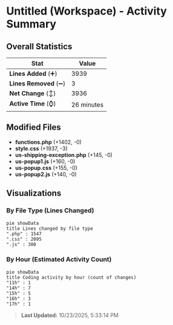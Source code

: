 # Untitled (Workspace) - Activity Summary 

## Overall Statistics

| Stat                   | Value                                                             |
| ---------------------- | ----------------------------------------------------------------- |
| **Lines Added** (➕)   | 3939                                          |
| **Lines Removed** (➖) | 3                                        |
| **Net Change** (↕)    | 3936                |
| **Active Time** (⌚)   | 26 minutes |


## Modified Files
- **functions.php** (+1402, -0)
- **style.css** (+1937, -3)
- **us-shipping-exception.php** (+145, -0)
- **us-popup1.js** (+160, -0)
- **us-popup.css** (+155, -0)
- **us-popup2.js** (+140, -0)

## Visualizations

### By File Type (Lines Changed)

```mermaid
pie showData
title Lines changed by file type
".php" : 1547
".css" : 2095
".js" : 300
```

### By Hour (Estimated Activity Count)

```mermaid
pie showData
title Coding activity by hour (count of changes)
"11h" : 1
"14h" : 7
"15h" : 5
"16h" : 3
"17h" : 1
```


> **Last Updated:** 10/23/2025, 5:33:14 PM